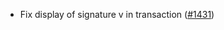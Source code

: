 - Fix display of signature v in transaction
  ([\#1431](https://github.com/axonweb3/axon/pull/1431))